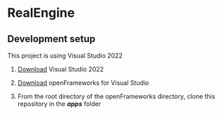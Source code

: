 # RealEngine
 
## Development setup
This project is using Visual Studio 2022

1. [Download](https://visualstudio.microsoft.com/fr/free-developer-offers/) Visual Studio 2022

2. [Download](https://openframeworks.cc/download/) openFrameworks for Visual Studio

3. From the root directory of the openFrameworks directory, clone this repository in the **_apps_** folder